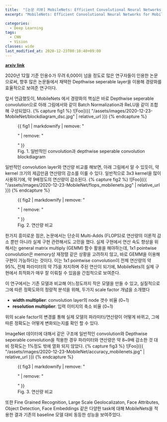 ```yaml
---
title:  "[논문 리뷰] MobileNets: Efficient Convolutional Neural Networks for Mobile Vision Applications"
excerpt: "MobileNets: Efficient Convolutional Neural Networks for Mobile Vision Applications"

categories:
  - Deep Learning
tags:
  - CNN
  - Vision
classes: wide
last_modified_at: 2020-12-23T00:10:40+09:00
---
```


__[arxiv link](https://arxiv.org/pdf/1704.04861.pdf)__

2020년 12월 기준 인용수가 무려 6,000이 넘을 정도로 많은 연구자들이 인용한 논문으로써, 향후 많은 논문들에서 채택한 Depthwise seperable layer을 이용해 경량화를 효율적으로 보여준 연구이다.

앞서 언급했듯이, MobileNets 에서 경량화의 핵심은 바로 Depthwise seperable convolution으로 아래 그림에서와 같이 Batch Normalization과 ReLU을 같이 조합해 구성되었다.
{% capture fig1 %}
![Foo]({{ "/assets/images/2020-12-23-MobileNet/blockdiagram_dsc.jpg" | relative_url }})
{% endcapture %}
<figure>
  {{ fig1 | markdownify | remove: "<p>" | remove: "</p>" }}
  <figcaption>Fig. 1. 일반적인 convolution과 depthwise seperable convolution blockdiagram</figcaption>
</figure>
일반적인 convolution layer와 연산량 비교를 해보면, 아래 그림에서 알 수 있듯이, 약 kernel 크기의 제곱만큼 연산량의 감소를 이룰 수 있다. 일반적으로 3x3 kernel을 많이 사용하기에, 약 9배정도의 연산량이 감소된다.
{% capture fig2 %}
![Foo]({{ "/assets/images/2020-12-23-MobileNet/flops_mobilenets.jpg" | relative_url }})
{% endcapture %}
<figure>
  {{ fig2 | markdownify | remove: "<p>" | remove: "</p>" }}
  <figcaption>Fig. 2. 연산량 비교</figcaption>
</figure>
한가지 흥미로운 점은, 논문에서는 단순히 Multi-Adds (FLOPS)로 연산량의 이론적 감소 뿐만 아니라 실제 구현 관련해서도 고민을 했다. 실제 구현에서 연산 속도 향상을 위해서는 general matrix multiply (GEMM) 함수 활용을 해야하는데, 1x1 pointwise convolution은 memory상 재정렬 같은 상황을 고려하지 않고, 바로 GEMM을 이용해 구현이 가능하다는 것이다. 이는 1x1 pointwise convolution이 전체 연산량의 약 95%, 전체 파라미터의 약 75을 차지하며 주된 연산이 되기에, MobileNets의 실제 구현에서 최적화가 매우 잘 이뤄질 수 있음을 간접적으로 보여준다.

이 연구에서는 기존 모델과 비교해 어느정도까지 작은 모델을 만들 수 있고, 실질적으로 그에 따른 정확도와의 정량적 분석을 위해, 두가지 scale factor 개념을 소개했다
- __width multiplier__: convolution layer의 node 갯수 비율 (0~1)
- __resolution multiplier__: 입력 이미지의 축소 비율 (0~1)

위의 scale factor의 변경를 통해 실제 모델의 파라미터/연산량이 어떻게 바뀌고, 그에 따른 정확도는 어떻게 변화되는지를 확인 할 수 있다.

ImageNet 데이터에 대해서 같은 구조에 일반적인 convolution와 Depthwise seperable convolution을 적용한 경우 파라미터와 연산량은 약 8~9배 감소한 것 대비 정확도는 1%정도 밖에 열화 되지 않았다.
{% capture fig3 %}
![Foo]({{ "/assets/images/2020-12-23-MobileNet/accuracy_mobilenets.jpg" | relative_url }})
{% endcapture %}
<figure>
  {{ fig3 | markdownify | remove: "<p>" | remove: "</p>" }}
  <figcaption>Fig. 3. 연산량 비교</figcaption>
</figure>

또한 Fine Grained Recognition, Large Scale Geolocalizaton, Face Attributes, Object Detection,  Face Embeddings 같은 다양한 task에 대해 MobileNets을 적용한 결과 기존의 baseline 모델 대비 동등한 성능을 보여주었다.
